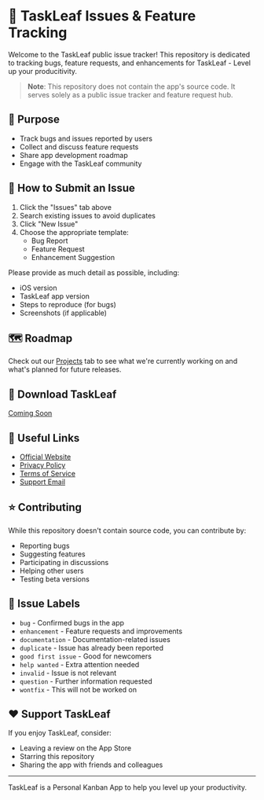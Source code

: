 # 🍃 TaskLeaf Issues & Feature Tracking

Welcome to the TaskLeaf public issue tracker! This repository is dedicated to tracking bugs, feature requests, and enhancements for TaskLeaf - Level up your producitivity.

> **Note**: This repository does not contain the app's source code. It serves solely as a public issue tracker and feature request hub.

## 🎯 Purpose

- Track bugs and issues reported by users
- Collect and discuss feature requests
- Share app development roadmap
- Engage with the TaskLeaf community

## 📝 How to Submit an Issue

1. Click the "Issues" tab above
2. Search existing issues to avoid duplicates
3. Click "New Issue"
4. Choose the appropriate template:
   - Bug Report
   - Feature Request
   - Enhancement Suggestion

Please provide as much detail as possible, including:
- iOS version
- TaskLeaf app version
- Steps to reproduce (for bugs)
- Screenshots (if applicable)

## 🗺️ Roadmap

Check out our [Projects](https://github.com/taskleaf/issues/projects) tab to see what we're currently working on and what's planned for future releases.

## 📱 Download TaskLeaf

[Coming Soon](https://taskleaf.io)


## 🔗 Useful Links

- [Official Website](https://taskleaf.io)
- [Privacy Policy](https://taskleaf.io/privacy)
- [Terms of Service](https://taskleaf.io/terms)
- [Support Email](mailto:support@taskleaf.io)

## ⭐ Contributing

While this repository doesn't contain source code, you can contribute by:
- Reporting bugs
- Suggesting features
- Participating in discussions
- Helping other users
- Testing beta versions

## 📜 Issue Labels

- `bug` - Confirmed bugs in the app
- `enhancement` - Feature requests and improvements
- `documentation` - Documentation-related issues
- `duplicate` - Issue has already been reported
- `good first issue` - Good for newcomers
- `help wanted` - Extra attention needed
- `invalid` - Issue is not relevant
- `question` - Further information requested
- `wontfix` - This will not be worked on

## ❤️ Support TaskLeaf

If you enjoy TaskLeaf, consider:
- Leaving a review on the App Store
- Starring this repository
- Sharing the app with friends and colleagues

---

TaskLeaf is a Personal Kanban App to help you level up your productivity.
